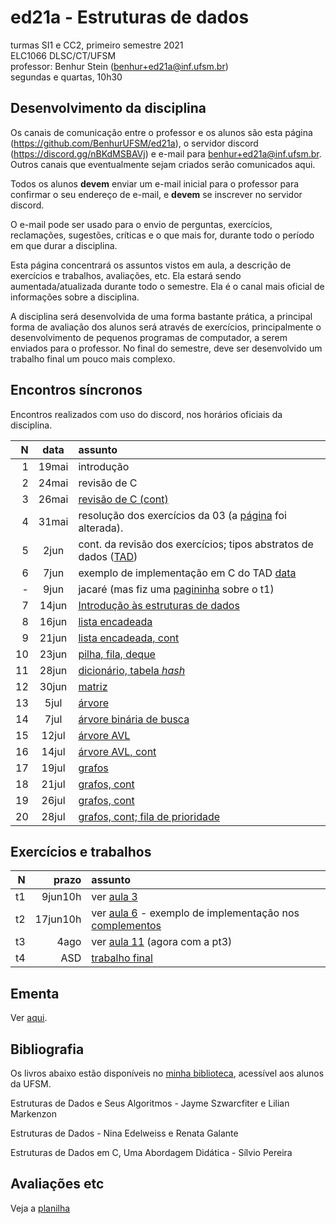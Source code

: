 # ed21a - Estruturas de dados
turmas SI1 e CC2, primeiro semestre 2021\
ELC1066 DLSC/CT/UFSM\
professor: Benhur Stein 
([benhur+ed21a@inf.ufsm.br](mailto:benhur%2bed21a@inf.ufsm.br))\
segundas e quartas, 10h30


## Desenvolvimento da disciplina

Os canais de comunicação entre o professor e os alunos são esta página (<https://github.com/BenhurUFSM/ed21a>), o servidor discord (<https://discord.gg/nBKdMSBAVj>) e e-mail para [benhur+ed21a@inf.ufsm.br](mailto:benhur%2bed21a@inf.ufsm.br).
Outros canais que eventualmente sejam criados serão comunicados aqui.

Todos os alunos **devem** enviar um e-mail inicial para o professor para confirmar o seu endereço de e-mail, e **devem** se inscrever no servidor discord.

O e-mail pode ser usado para o envio de perguntas, exercícios, reclamações, sugestões, críticas e o que mais for, durante todo o período em que durar a disciplina.

Esta página concentrará os assuntos vistos em aula, a descrição de exercícios e trabalhos, avaliações, etc. Ela estará sendo aumentada/atualizada durante todo o semestre. Ela é o canal mais oficial de informações sobre a disciplina.

A disciplina será desenvolvida de uma forma bastante prática, a principal forma de avaliação dos alunos será através de exercícios, principalmente o desenvolvimento de pequenos programas de computador, a serem enviados para o professor. No final do semestre, deve ser desenvolvido um trabalho final um pouco mais complexo.

##  Encontros síncronos

Encontros realizados com uso do discord, nos horários oficiais da disciplina.

|    N |   data | assunto
| ---: | :----: | :--------
|    1 |  19mai | introdução
|    2 |  24mai | revisão de C
|    3 |  26mai | [revisão de C (cont)](https://github.com/BenhurUFSM/ed21a/blob/main/Assuntos/03.md)
|    4 |  31mai | resolução dos exercícios da 03 (a [página](https://github.com/BenhurUFSM/ed21a/blob/main/Assuntos/03.md) foi alterada).
|    5 |   2jun | cont. da revisão dos exercícios; tipos abstratos de dados ([TAD](https://github.com/BenhurUFSM/ed21a/blob/main/Assuntos/05.md))
|    6 |   7jun | exemplo de implementação em C do TAD [data](https://github.com/BenhurUFSM/ed21a/blob/main/Assuntos/06.md)
|    - |   9jun | jacaré (mas fiz uma [pagininha](https://github.com/BenhurUFSM/ed21a/blob/main/Assuntos/t1.md) sobre o t1)
|    7 |  14jun | [Introdução às estruturas de dados](https://github.com/BenhurUFSM/ed21a/blob/main/Assuntos/07.md)
|    8 |  16jun | [lista encadeada](https://github.com/BenhurUFSM/ed21a/blob/main/Assuntos/08.md)
|    9 |  21jun | [lista encadeada, cont](https://github.com/BenhurUFSM/ed21a/blob/main/Assuntos/09.md)
|   10 |  23jun | [pilha, fila, deque](https://github.com/BenhurUFSM/ed21a/blob/main/Assuntos/10.md)
|   11 |  28jun | [dicionário, tabela *hash*](https://github.com/BenhurUFSM/ed21a/blob/main/Assuntos/11.md)
|   12 |  30jun | [matriz](https://github.com/BenhurUFSM/ed21a/blob/main/Assuntos/12.md)
|   13 |   5jul | [árvore](https://github.com/BenhurUFSM/ed21a/blob/main/Assuntos/13.md)
|   14 |   7jul | [árvore binária de busca](https://github.com/BenhurUFSM/ed21a/blob/main/Assuntos/14.md)
|   15 |  12jul | [árvore AVL](https://github.com/BenhurUFSM/ed21a/blob/main/Assuntos/15.md)
|   16 |  14jul | [árvore AVL, cont](https://github.com/BenhurUFSM/ed21a/blob/main/Assuntos/15.md)
|   17 |  19jul | [grafos](https://github.com/BenhurUFSM/ed21a/blob/main/Assuntos/17.md)
|   18 |  21jul | [grafos, cont](https://github.com/BenhurUFSM/ed21a/blob/main/Assuntos/17.md)
|   19 |  26jul | [grafos, cont](https://github.com/BenhurUFSM/ed21a/blob/main/Assuntos/17.md)
|   20 |  28jul | [grafos, cont; fila de prioridade](https://github.com/BenhurUFSM/ed21a/blob/main/Assuntos/20.md)

## Exercícios e trabalhos

|     N |    prazo | assunto
| ----: | -------: | :-----------
|    t1 |  9jun10h | ver [aula 3](https://github.com/BenhurUFSM/ed21a/blob/main/Assuntos/03.md)
|    t2 | 17jun10h | ver [aula 6](https://github.com/BenhurUFSM/ed21a/blob/main/Assuntos/06.md) - exemplo de implementação nos [complementos](https://github.com/BenhurUFSM/ed21a/blob/main/Complementos)
|    t3 |     4ago | ver [aula 11](https://github.com/BenhurUFSM/ed21a/blob/main/Assuntos/11.md) (agora com a pt3)
|    t4 |      ASD | [trabalho final](https://github.com/BenhurUFSM/ed21a/blob/main/Assuntos/t4.md)


## Ementa

Ver [aqui](https://www.ufsm.br/ementario/disciplinas/elc1066/).

## Bibliografia

Os livros abaixo estão disponíveis no [minha biblioteca](https://www.ufsm.br/orgaos-suplementares/biblioteca/e-books-2/), acessível aos alunos da UFSM.

Estruturas de Dados e Seus Algoritmos - Jayme Szwarcfiter e Lilian Markenzon

Estruturas de Dados - Nina Edelweiss e Renata Galante

Estruturas de Dados em C, Uma Abordagem Didática - Sílvio Pereira


<!--
## Material Auxiliar
-->

## Avaliações etc

Veja a [planilha](https://docs.google.com/spreadsheets/d/1nILaDGpw5bubqg4wCa-9ujhaFy-4n7DXm3zr6samI_0/edit?usp=sharing)
